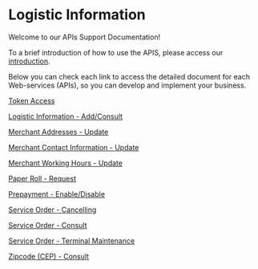 
# Logistic Information

Welcome to our APIs Support Documentation!

To a brief introduction of how to use the APIS, please access our [introduction][1].

Below you can check each link to access the detailed document for each Web-services (APIs), so you can develop and implement your business.

[Token Access](https://docs-qa.firstdata.com/org/brazilapi/docs/api/001-sba-token)

[Logistic Information - Add/Consult](https://docs-qa.firstdata.com/org/brazilapi/docs/api/001-dados-logisticos)

[Merchant Addresses - Update](https://docs-qa.firstdata.com/org/brazilapi/docs/api/001-sba-wsm-mnt-term)

[Merchant Contact Information - Update](https://docs-qa.firstdata.com/org/brazilapi/docs/api/001-sba-wsm-atlz-con)

[Merchant Working Hours - Update](https://docs-qa.firstdata.com/org/brazilapi/docs/api/001-sba-wsm-work-fun)

[Paper Roll - Request](https://docs-qa.firstdata.com/org/brazilapi/docs/api/001-solicitar-bobina)

[Prepayment - Enable/Disable](https://docs-qa.firstdata.com/org/brazilapi/docs/api/001_sba_wsm_flag_ant)

[Service Order - Cancelling](https://docs-qa.firstdata.com/org/brazilapi/docs/api/001-wsm-cancel-so)

[Service Order - Consult](https://docs-qa.firstdata.com/org/brazilapi/docs/api/001-sba-consulta-os)

[Service Order - Terminal Maintenance](https://docs-qa.firstdata.com/org/brazilapi/docs/api/001-sba-wsm-mnt-term)

[Zipcode (CEP) - Consult](https://docs-qa.firstdata.com/org/brazilapi/docs/api/001-consulta-cep)

[1]: APIs-Introduction.md

